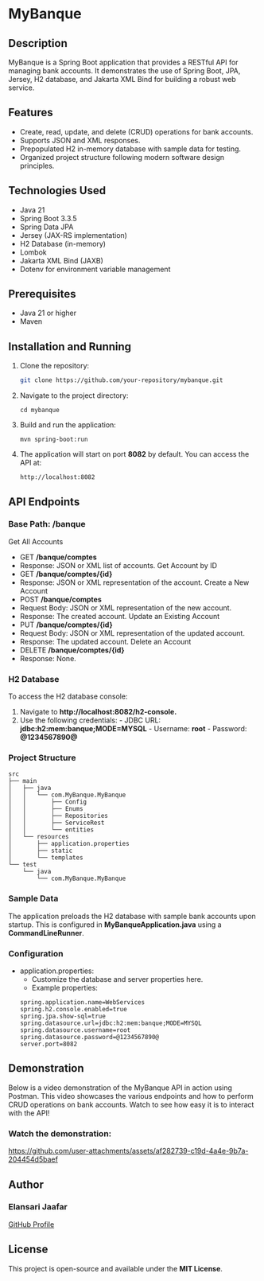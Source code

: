 # MyBanque

## Description
MyBanque is a Spring Boot application that provides a RESTful API for managing bank accounts. It demonstrates the use of Spring Boot, JPA, Jersey, H2 database, and Jakarta XML Bind for building a robust web service.

## Features
- Create, read, update, and delete (CRUD) operations for bank accounts.
- Supports JSON and XML responses.
- Prepopulated H2 in-memory database with sample data for testing.
- Organized project structure following modern software design principles.

## Technologies Used
- Java 21
- Spring Boot 3.3.5
- Spring Data JPA
- Jersey (JAX-RS implementation)
- H2 Database (in-memory)
- Lombok
- Jakarta XML Bind (JAXB)
- Dotenv for environment variable management

## Prerequisites
- Java 21 or higher
- Maven

## Installation and Running

1. Clone the repository:
   ```bash
   git clone https://github.com/your-repository/mybanque.git
   ```
2. Navigate to the project directory:
   ```
   cd mybanque
   ```
3. Build and run the application:
   ```
   mvn spring-boot:run
   ```
4. The application will start on port **8082** by default. You can access the API at:
   ```
   http://localhost:8082
   ```
## API Endpoints
### Base Path: **/banque**
Get All Accounts
  - GET **/banque/comptes**
  - Response: JSON or XML list of accounts.
Get Account by ID
  - GET **/banque/comptes/{id}**
  - Response: JSON or XML representation of the account.
Create a New Account
  - POST **/banque/comptes**
  - Request Body: JSON or XML representation of the new account.
  - Response: The created account.
Update an Existing Account
  - PUT **/banque/comptes/{id}**
  - Request Body: JSON or XML representation of the updated account.
  - Response: The updated account.
Delete an Account
  - DELETE **/banque/comptes/{id}**
  - Response: None.
### H2 Database
To access the H2 database console:

  1. Navigate to **http://localhost:8082/h2-console.**
  2. Use the following credentials:
    - JDBC URL: **jdbc:h2:mem:banque;MODE=MYSQL**
    - Username: **root**
    - Password: **@1234567890@**
### Project Structure
```
src
├── main
│   ├── java
│   │   └── com.MyBanque.MyBanque
│   │       ├── Config
│   │       ├── Enums
│   │       ├── Repositories
│   │       ├── ServiceRest
│   │       └── entities
│   └── resources
│       ├── application.properties
│       ├── static
│       └── templates
└── test
    └── java
        └── com.MyBanque.MyBanque
```
### Sample Data
The application preloads the H2 database with sample bank accounts upon startup. This is configured in **MyBanqueApplication.java** using a **CommandLineRunner**.

### Configuration
  - application.properties:
    - Customize the database and server properties here.
    - Example properties:
    ```
    spring.application.name=WebServices
    spring.h2.console.enabled=true
    spring.jpa.show-sql=true
    spring.datasource.url=jdbc:h2:mem:banque;MODE=MYSQL
    spring.datasource.username=root
    spring.datasource.password=@1234567890@
    server.port=8082
    ```
## Demonstration
Below is a video demonstration of the MyBanque API in action using Postman. This video showcases the various endpoints and how to perform CRUD operations on bank accounts. Watch to see how easy it is to interact with the API!
### Watch the demonstration:

https://github.com/user-attachments/assets/af282739-c19d-4a4e-9b7a-204454d5baef

## Author
### Elansari Jaafar
[GitHub Profile](https://github.com/Elansari-Jaafar)
## License
This project is open-source and available under the **MIT License**.


